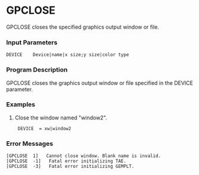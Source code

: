 # GPCLOSE

GPCLOSE closes the specified graphics output window or file.

### Input Parameters
 
    DEVICE    Device|name|x size;y size|color type
 

### Program Description
 
GPCLOSE closes the graphics output window or file
specified in the DEVICE parameter.

 
### Examples
 
1. Close the window named "window2".

	    DEVICE	= xw|window2

### Error Messages
 
    [GPCLOSE  1]   Cannot close window. Blank name is invalid.
    [GPCLOSE  -1]   Fatal error initializing TAE.
    [GPCLOSE  -3]   Fatal error initializing GEMPLT.
